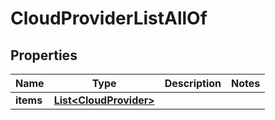 

# CloudProviderListAllOf


## Properties

Name | Type | Description | Notes
------------ | ------------- | ------------- | -------------
**items** | [**List&lt;CloudProvider&gt;**](CloudProvider.md) |  | 



